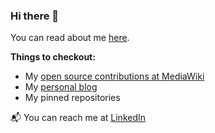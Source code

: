 ### Hi there 👋

You can read about me [here](https://ferozahmad.com/).

**Things to checkout:** 

- My [open source contributions at MediaWiki](https://phabricator.wikimedia.org/T174294)
- My [personal blog](https://blog.ferozahmad.com)
- My pinned repositories

📬  You can reach me at [LinkedIn](https://www.linkedin.com/in/ferozahmad/)